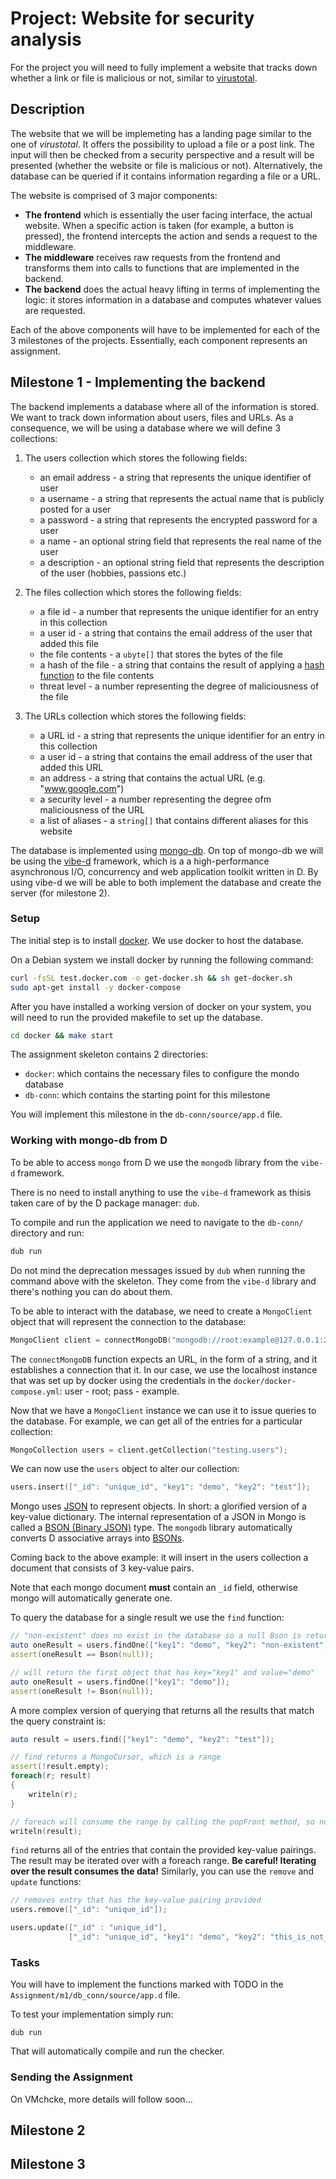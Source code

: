 # Project: Website for security analysis

For the project you will need to fully implement a website that tracks down whether a link or file is malicious or not, similar to [virustotal](https://www.virustotal.com/).

## Description

The website that we will be implemeting has a landing page similar to the one of *virustotal*.
It offers the possibility to upload a file or a post link.
The input will then be checked from a security perspective and a result will be presented (whether the website or file is malicious or not).
Alternatively, the database can be queried if it contains information regarding a file or a URL.

The website is comprised of 3 major components:

- **The frontend** which is essentially the user facing interface, the actual website.
When a specific action is taken (for example, a button is pressed), the frontend intercepts the action and sends a request to the middleware.
- **The middleware** receives raw requests from the frontend and transforms them into calls to functions that are implemented in the backend.
- **The backend** does the actual heavy lifting in terms of implementing the logic: it stores information in a database and computes whatever values are requested.

Each of the above components will have to be implemented for each of the 3 milestones of the projects.
Essentially, each component represents an assignment.

## Milestone 1 - Implementing the backend

The backend implements a database where all of the information is stored.
We want to track down information about users, files and URLs.
As a consequence, we will be using a database where we will define 3 collections:

1. The users collection which stores the following fields:
    - an email address - a string that represents the unique identifier of user
    - a username - a string that represents the actual name that is publicly posted for a user
    - a password - a string that represents the encrypted password for a user
    - a name - an optional string field that represents the real name of the user
    - a description - an optional string field that represents the description of the user (hobbies, passions etc.)

1. The files collection which stores the following fields:
    - a file id - a number that represents the unique identifier for an entry in this collection
    - a user id - a string that contains the email address of the user that added this file
    - the file contents - a `ubyte[]` that stores the bytes of the file
    - a hash of the file - a string that contains the result of applying a [hash function](https://en.wikipedia.org/wiki/Hash_function) to the file contents
    - threat level - a number representing the degree of maliciousness of the file

1. The URLs collection which stores the following fields:
    - a URL id - a string that represents the unique identifier for an entry in this collection
    - a user id - a string that contains the email address of the user that added this URL
    - an address - a string that contains the actual URL (e.g. "www.google.com")
    - a security level - a number representing the degree ofm maliciousness of the URL
    - a list of aliases - a `string[]` that contains different aliases for this website

The database is implemented using [mongo-db](https://en.wikipedia.org/wiki/MongoDB).
On top of mongo-db we will be using the [vibe-d](https://github.com/vibe-d/vibe.d) framework, which is a a high-performance asynchronous I/O, concurrency and web application toolkit written in D.
By using vibe-d we will be able to both implement the database and create the server (for milestone 2).

### Setup

The initial step is to install [docker](https://docs.docker.com/engine/install/).
We use docker to host the database.

On a Debian system we install docker by running the following command:

```bash
curl -fsSL test.docker.com -o get-docker.sh && sh get-docker.sh
sudo apt-get install -y docker-compose
```

After you have installed a working version of docker on your system, you will need to run the provided makefile to set up the database.

```bash
cd docker && make start
```

The assignment skeleton contains 2 directories:

- `docker`: which contains the necessary files to configure the mondo database
- `db-conn`: which contains the starting point for this milestone

You will implement this milestone in the `db-conn/source/app.d` file.

### Working with mongo-db from D

To be able to access `mongo` from D we use the `mongodb` library from the `vibe-d` framework.

There is no need to install anything to use the `vibe-d` framework  as thisis taken care of by the D package manager: `dub`.

To compile and run the application we need to navigate to the `db-conn/` directory and run:

```bash
dub run
```

Do not mind the deprecation messages issued by `dub` when running the command above with the skeleton.
They come from the `vibe-d` library and there's nothing you can do about them.

To be able to interact with the database, we need to create a `MongoClient ` object that will represent the connection to the database:

```d
MongoClient client = connectMongoDB("mongodb://root:example@127.0.0.1:27017/");
```

The `connectMongoDB` function expects an URL, in the form of a string, and it establishes a connection that it.
In our case, we use the localhost instance that was set up by docker using the credentials in the `docker/docker-compose.yml`: user - root; pass - example.

Now that we have a `MongoClient` instance we can use it to issue queries to the database.
For example, we can get all of the entries for a particular collection:

```d
MongoCollection users = client.getCollection("testing.users");
```

We can now use the `users` object to alter our collection:

```d
users.insert(["_id": "unique_id", "key1": "demo", "key2": "test"]);
```

Mongo uses [JSON](https://en.wikipedia.org/wiki/JSON#Syntax) to represent objects. In short: a glorified version of a key-value dictionary.
The internal representation of a JSON in Mongo is called a [BSON (Binary JSON)](https://www.mongodb.com/basics/bson) type.
The `mongodb` library automatically converts D associative arrays into [BSONs](https://vibed.org/api/vibe.data.bson/).

Coming back to the above example: it will insert in the users collection a document that consists of 3 key-value pairs.

Note that each mongo document **must** contain an `_id` field, otherwise mongo will automatically generate one.

To query the database for a single result we use the `find` function:

```d
// "non-existent" does no exist in the database so a null Bson is returned
auto oneResult = users.findOne(["key1": "demo", "key2": "non-existent"]);
assert(oneResult == Bson(null));

// will return the first object that has key="key1" and value="demo"
auto oneResult = users.findOne(["key1": "demo"]);
assert(oneResult != Bson(null));
```

A more complex version of querying that returns all the results that match the query constraint is:

```d
auto result = users.find(["key1": "demo", "key2": "test"]);

// find returns a MongoCursor, which is a range
assert(!result.empty);
foreach(r; result)
{
    writeln(r);
}

// foreach will consume the range by calling the popFront method, so now result will be an empty array []
writeln(result);
```

`find` returns all of the entries that contain the provided key-value pairings.
The result may be iterated over with a foreach range.
**Be careful! Iterating over the result consumes the data!**
Similarly, you can use the `remove` and `update` functions:

```d
// removes entry that has the key-value pairing provided
users.remove(["_id": "unique_id"]);

users.update(["_id" : "unique_id"],                                               // search criteria
             ["_id": "unique_id", "key1": "demo", "key2": "this_is_not_a_test"]); // updated entry
```

### Tasks

You will have to implement the functions marked with TODO in the `Assignment/m1/db_conn/source/app.d` file.

To test your implementation simply run:

```
dub run
```

That will automatically compile and run the checker.

### Sending the Assignment

On VMchcke, more details will follow soon...


## Milestone 2

## Milestone 3
